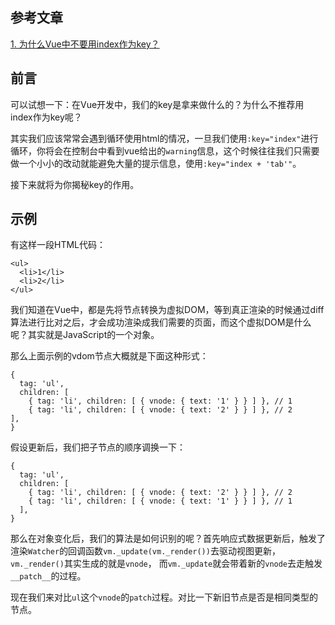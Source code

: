 ## 参考文章
[1. 为什么Vue中不要用index作为key？](https://juejin.cn/post/6844904113587634184)

## 前言
可以试想一下：在Vue开发中，我们的key是拿来做什么的？为什么不推荐用index作为key呢？

其实我们应该常常会遇到循环使用html的情况，一旦我们使用`:key="index"`进行循环，你将会在控制台中看到vue给出的`warning`信息，这个时候往往我们只需要做一个小小的改动就能避免大量的提示信息，使用`:key="index + 'tab'"`。

接下来就将为你揭秘key的作用。

## 示例
有这样一段HTML代码：
```
<ul>
  <li>1</li>
  <li>2</li>
</ul>
```
我们知道在Vue中，都是先将节点转换为虚拟DOM，等到真正渲染的时候通过diff算法进行比对之后，才会成功渲染成我们需要的页面，而这个虚拟DOM是什么呢？其实就是JavaScript的一个对象。

那么上面示例的vdom节点大概就是下面这种形式：
```
{
  tag: 'ul',
  children: [
    { tag: 'li', children: [ { vnode: { text: '1' } } ] }, // 1
    { tag: 'li', children: [ { vnode: { text: '2' } } ] }, // 2
],
}
```
假设更新后，我们把子节点的顺序调换一下：

```
{
  tag: 'ul',
  children: [
    { tag: 'li', children: [ { vnode: { text: '2' } } ] }, // 2
    { tag: 'li', children: [ { vnode: { text: '1' } } ] }, // 1
  ],
}
```
那么在对象变化后，我们的算法是如何识别的呢？首先响应式数据更新后，触发了渲染`Watcher`的回调函数`vm._update(vm._render())`去驱动视图更新，`vm._render()`其实生成的就是`vnode`， 而`vm._update`就会带着新的`vnode`去走触发`__patch__`的过程。

现在我们来对比`ul`这个`vnode`的`patch`过程。对比一下新旧节点是否是相同类型的节点。











